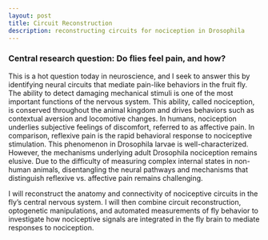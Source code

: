 ```yaml
---
layout: post
title: Circuit Reconstruction
description: reconstructing circuits for nociception in Drosophila
---
```


### Central research question: Do flies feel pain, and how?
This is a hot question today in neuroscience, and I seek to answer this by identifying neural circuits that mediate pain-like behaviors in the fruit fly. The ability to detect damaging mechanical stimuli is one of the most important functions of the nervous system. This ability, called nociception, is conserved throughout the animal kingdom and drives behaviors such as contextual aversion and locomotive changes. In humans, nociception underlies subjective feelings of discomfort, referred to as affective pain. In comparison, reflexive pain is the rapid behavioral response to nociceptive stimulation. This phenomenon in Drosophila larvae is well-characterized. However, the mechanisms underlying adult Drosophila nociception remains elusive. Due to the difficulty of measuring complex internal states in non-human animals, disentangling the neural pathways and mechanisms that distinguish reflexive vs. affective pain remains challenging.

I will reconstruct the anatomy and connectivity of nociceptive circuits in the fly’s central nervous system. I will then combine circuit reconstruction, optogenetic manipulations, and automated measurements of fly behavior to investigate how nociceptive signals are integrated in the fly brain to mediate responses to nociception.
